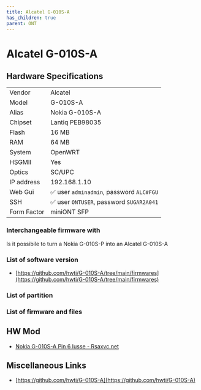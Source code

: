 ```yaml
---
title: Alcatel G-010S-A
has_children: true
parent: ONT
---
```


# Alcatel G-010S-A

## Hardware Specifications

|          |               |
|----------|---------------|
| Vendor   | Alcatel        |
| Model    | G-010S-A      |
| Alias | Nokia G-010S-A |
| Chipset  | Lantiq PEB98035 |
| Flash | 16 MB |
| RAM | 64 MB |
| System | OpenWRT |
| HSGMII | Yes |
| Optics | SC/UPC |
| IP address | 192.168.1.10 |
| Web Gui | ✅ user `adminadmin`, password `ALC#FGU` |
| SSH | ✅ user `ONTUSER`, password `SUGAR2A041` |
| Form Factor | miniONT SFP |

### Interchangeable firmware with

Is it possibile to turn a Nokia G-010S-P into an Alcatel G-010S-A

### List of software version

- [https://github.com/hwti/G-010S-A/tree/main/firmwares](https://github.com/hwti/G-010S-A/tree/main/firmwares)

### List of partition
### List of firmware and files

## HW Mod

- [Nokia G-010S-A Pin 6 Iusse - Rsaxvc.net](https://rsaxvc.net/blog/2020/8/15/Nokia_G-010S-A_Pin_6_Issue.html)

## Miscellaneous Links

- [https://github.com/hwti/G-010S-A](https://github.com/hwti/G-010S-A)
